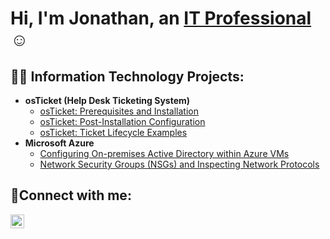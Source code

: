 <h1>Hi, I'm Jonathan, an <a href="https://www.linkedin.com/in/jonathan-jimenez-b86862252">IT Professional</a>☺</h1>

<h2>👨‍💻 Information Technology Projects:</h2>

- <b>osTicket (Help Desk Ticketing System)</b>
  - [osTicket: Prerequisites and Installation](https://github.com/JJ-IT-Professional/osticket-prereqs)
  - [osTicket: Post-Installation Configuration](https://github.com/JJ-IT-Professional/post-install-config)
  - [osTicket: Ticket Lifecycle Examples](https://github.com/JJ-IT-Professional/ticket-lifecycle)
- <b>Microsoft Azure</b>
  - [Configuring On-premises Active Directory within Azure VMs](https://github.com/JJ-IT-Professional/configure-ad)
  - [Network Security Groups (NSGs) and Inspecting Network Protocols](https://github.com/JJ-IT-Professional/azure-network-protocols)

<h2>🤳Connect with me:</h2>

[<img align="left" alt="Josh | LinkedIn" width="22px" src="https://cdn.jsdelivr.net/npm/simple-icons@v3/icons/linkedin.svg" />][linkedin]

[linkedin]: https://www.linkedin.com/in/jonathan-jimenez-b86862252
